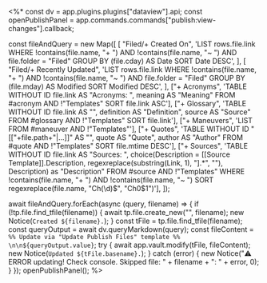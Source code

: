 <%*
const dv = app.plugins.plugins["dataview"].api;
const openPublishPanel = app.commands.commands["publish:view-changes"].callback;

const fileAndQuery = new Map([
  [
    "Filed/+ Created On",
    'LIST rows.file.link WHERE !contains(file.name, "+ ") AND !contains(file.name, "~ ") AND file.folder = "Filed" GROUP BY (file.cday) AS Date SORT Date DESC',
  ],
  [
    "Filed/+ Recently Updated",
    'LIST rows.file.link WHERE !contains(file.name, "+ ") AND !contains(file.name, "~ ") AND file.folder = "Filed" GROUP BY (file.mday) AS Modified SORT Modified DESC',
  ],
  ["+ Acronyms", 'TABLE WITHOUT ID file.link AS "Acronyms: ", meaning AS "Meaning" FROM #acronym AND !"Templates" SORT file.link ASC'],
  ["+ Glossary", 'TABLE WITHOUT ID file.link AS "", definition AS "Definition", source AS "Source" FROM #glossary AND !"Templates" SORT file.link'],
  ["+ Maneuvers", 'LIST FROM #maneuver AND !"Templates"'],
  ["+ Quotes", 'TABLE WITHOUT ID "[["+file.path+"|...]]" AS "", quote AS "Quote", author AS "Author" FROM #quote AND !"Templates" SORT file.mtime DESC'],
  ["+ Sources", 'TABLE WITHOUT ID file.link AS "Sources: ", choice(Description = [[Source Template]].Description, regexreplace(substring(Link, 1), "\].*", ""), Description) as "Description" FROM #source AND !"Templates" WHERE !contains(file.name, "+ ") AND !contains(file.name, "~ ") SORT regexreplace(file.name, "Ch(\d)$", "Ch0$1")'],
]);

await fileAndQuery.forEach(async (query, filename) => {
  if (!tp.file.find_tfile(filename)) {
    await tp.file.create_new("", filename);
    new Notice(`Created ${filename}.`);
  }
  const tFile = tp.file.find_tfile(filename);
  const queryOutput = await dv.queryMarkdown(query);
  const fileContent = `%% Update via "Update Publish Files" template %% \n\n${queryOutput.value}`;
  try {
    await app.vault.modify(tFile, fileContent);
    new Notice(`Updated ${tFile.basename}.`);
  } catch (error) {
    new Notice("⚠️ ERROR updating! Check console. Skipped file: " + filename + ": " + error, 0);
  }
});
openPublishPanel();
%>